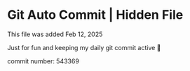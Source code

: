 # Git Auto Commit | Hidden File

This file was added Feb 12, 2025

Just for fun and keeping my daily git commit active 🤪

commit number: 543369
